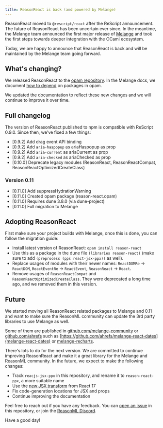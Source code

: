 ```yaml
---
title: ReasonReact is back (and powered by Melange)
---
```


ReasonReact moved to `@rescript/react` after the ReScript announcement. The future of ReasonReact has been uncertain ever since. In the meantime, the Melange team announced the first major release of [Melange](https://anmonteiro.substack.com/p/melange-10-is-here) and took the first steps towards deeper integration with the OCaml ecosystem.

Today, we are happy to announce that ReasonReact is back and will be maintained by the Melange team going forward.

## What's changing?

We released ReasonReact to the [opam repository](https://ocaml.org/p/reason-react/latest). In the Melange docs, we document [how to depend](https://melange.re/v1.0.0/package-management/) on packages in opam.

We updated the documentation to reflect these new changes and we will continue to improve it over time.

## Full changelog

The version of ReasonReact published to npm is compatible with ReScript 0.9.0. Since then, we've fixed a few things:

- [0.9.2] Add drag event API binding
- [0.9.2] Add `aria-haspopup` as ariaHaspopup as prop
- [0.9.2] Add `aria-current` as ariaCurrent as prop
- [0.9.2] Add `aria-checked` as ariaChecked as prop
- [0.10.0] Deprecate legacy modules (ReasonReact, ReasonReactCompat, ReasonReactOptimizedCreateClass)

### Version 0.11

- [0.11.0] Add suppressHydrationWarning
- [0.11.0] Created opam package (reason-react.opam)
- [0.11.0] Requires dune 3.8.0 (via dune-project)
- [0.11.0] Full migration to Melange

## Adopting ReasonReact

First make sure your project builds with Melange, once this is done, you can follow the migration guide:

- Install latest version of ReasonReact: `opam install reason-react`
- Use this as a package in the dune file `(libraries reason-react)` (make sure to add `(preprocess (pps react-jsx-ppx))` as well).
- Replace usages of modules with their newer names: `ReactDOMRe` -> `ReactDOM`, `ReactEventRe` -> `ReactEvent`, `ReasonReact` -> `React`.
- Remove usages of `ReasonReactCompat` and `ReasonReactOptimizedCreateClass`. They were deprecated a long time ago, and we removed them in this version.

## Future

We started moving all ReasonReact related packages to Melange and 0.11 and want to make sure the ReasonML community can update the 3rd party libraries to use Melange as well.

Some of them are published in [github.com/melange-community](https://github.com/melange-community/) or [github.com/ahrefs](https://github.com/ahrefs) such as [https://github.com/ahrefs/melange-react-dates](melange-react-dates) or [melange-recharts](https://github.com/ahrefs/melange-recharts).

There's lots to do for the next version. We are committed to continue improving ReasonReact and make it a great library for the Melange and ReasonML community. In the future, we expect to make the following changes:

- Track `reacjs-jsx-ppx` in this repository, and rename it to `reason-react-ppx`, a more suitable name
- Use the [new JSX transform](https://legacy.reactjs.org/blog/2020/09/22/introducing-the-new-jsx-transform.html) from React 17
- Fix code-generation locations for JSX and props
- Continue improving the documentation

Feel free to reach out if you have any feedback. You can [open an issue](https://github.com/reasonml/reason-react/issues) in this repository, or join the [ReasonML Discord](https://discord.gg/reasonml).

Have a good day!

